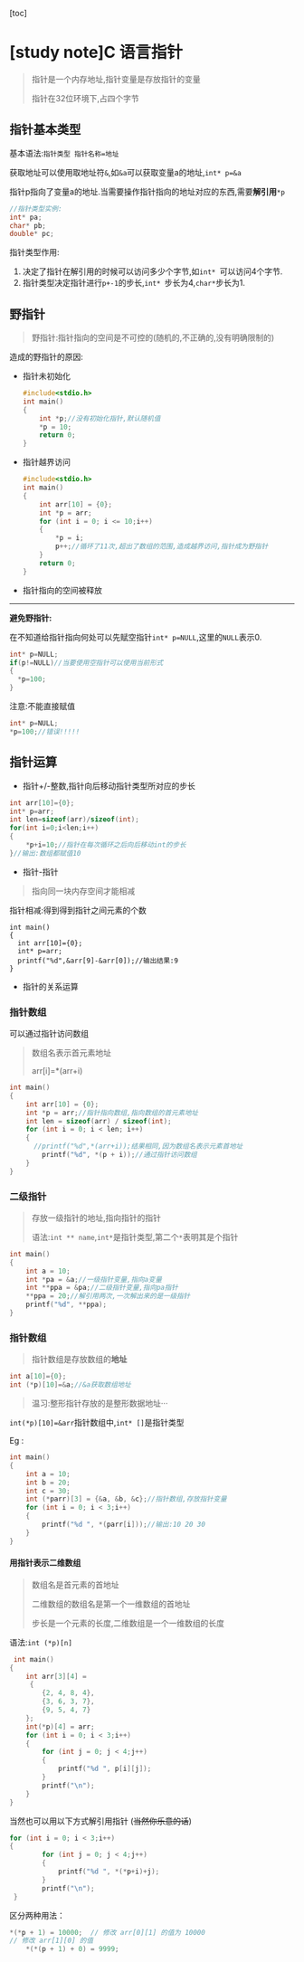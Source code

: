 [toc]

# [study note]C 语言指针

> 指针是一个内存地址,指针变量是存放指针的变量
>
> 指针在32位环境下,占四个字节

## 指针基本类型

基本语法:`指针类型 指针名称=地址`

获取地址可以使用取地址符`&`,如`&a`可以获取变量a的地址,`int* p=&a`

指针p指向了变量a的地址.当需要操作指针指向的地址对应的东西,需要**解引用**`*p`

```c
//指针类型实例:
int* pa;
char* pb;
double* pc;
```

指针类型作用:

1. 决定了指针在解引用的时候可以访问多少个字节,如`int* `可以访问4个字节.
2. 指针类型决定指针进行`p+-1`的步长,`int* `步长为4,`char*`步长为1.

## 野指针

> 野指针:指针指向的空间是不可控的(随机的,不正确的,没有明确限制的)

造成的野指针的原因:

- 指针未初始化

  ```c
  #include<stdio.h>
  int main()
  {
      int *p;//没有初始化指针,默认随机值
      *p = 10;
      return 0;
  }
  ```

- 指针越界访问

  ```c  
  #include<stdio.h>
  int main()
  {
      int arr[10] = {0};
      int *p = arr;
      for (int i = 0; i <= 10;i++)
      {
          *p = i;
          p++;//循环了11次,超出了数组的范围,造成越界访问,指针成为野指针
      }
      return 0;
  }
  ```

- 指针指向的空间被释放

---

**避免野指针:**

在不知道给指针指向何处可以先赋空指针`int* p=NULL`,这里的`NULL`表示0.

```c
int* p=NULL;
if(p!=NULL)//当要使用空指针可以使用当前形式
{
  *p=100;
}
```

注意:不能直接赋值

```c
int* p=NULL;
*p=100;//错误!!!!!
```

## 指针运算

- 指针+/-整数,指针向后移动指针类型所对应的步长

```c
int arr[10]={0};
int* p=arr;
int len=sizeof(arr)/sizeof(int);
for(int i=0;i<len;i++)
{
    *p+i=10;//指针在每次循环之后向后移动int的步长
}//输出:数组都赋值10
```

- 指针-指针

> 指向同一块内存空间才能相减        

指针相减:得到得到指针之间元素的个数

```
int main()
{
  int arr[10]={0};
  int* p=arr;
  printf("%d",&arr[9]-&arr[0]);//输出结果:9
}
```

- 指针的关系运算

### 指针数组

可以通过指针访问数组

> 数组名表示首元素地址
>
> arr[i]=*(arr+i)

```c
int main()
{
    int arr[10] = {0};
    int *p = arr;//指针指向数组,指向数组的首元素地址
    int len = sizeof(arr) / sizeof(int);
    for (int i = 0; i < len; i++)
    {
      //printf("%d",*(arr+i));结果相同,因为数组名表示元素首地址
        printf("%d", *(p + i));//通过指针访问数组
    }
}
```

### 二级指针

> 存放一级指针的地址,指向指针的指针
>
> 语法:`int ** name`,`int*`是指针类型,第二个`*`表明其是个指针

```c
int main()
{
    int a = 10;
    int *pa = &a;//一级指针变量,指向a变量
    int **ppa = &pa;//二级指针变量,指向pa指针
    **ppa = 20;//解引用两次,一次解出来的是一级指针
    printf("%d", **ppa);
}
```

### 指针数组

> 指针数组是存放数组的**地址**

```c
int a[10]={0};
int (*p)[10]=&a;//&a获取数组地址
```

>  温习:整形指针存放的是整形数据地址···

`int(*p)[10]=&arr`指针数组中,`int* []`是指针类型

Eg :

```c
int main()
{
    int a = 10;
    int b = 20;
    int c = 30;
    int (*parr)[3] = {&a, &b, &c};//指针数组,存放指针变量
    for (int i = 0; i < 3;i++)
    {
        printf("%d ", *(parr[i]));//输出:10 20 30
    }
}
```

#### 用指针表示二维数组

> 数组名是首元素的首地址
>
> 二维数组的数组名是第一个一维数组的首地址 
>
> 步长是一个元素的长度,二维数组是一个一维数组的长度

语法:`int (*p)[n]`

```c
 int main()
{
    int arr[3][4] =
     {
        {2, 4, 8, 4},
        {3, 6, 3, 7},
        {9, 5, 4, 7}
    };
    int(*p)[4] = arr;
    for (int i = 0; i < 3;i++)
    {
        for (int j = 0; j < 4;j++)
        {
            printf("%d ", p[i][j]);
        }
        printf("\n");
    }
}
```

当然也可以用以下方式解引用指针    (~~当然你乐意的话~~)

```c
for (int i = 0; i < 3;i++)
{
        for (int j = 0; j < 4;j++)
        {
            printf("%d ", *(*p+i)+j);
        }
        printf("\n");
 }
```

区分两种用法：

```c
*(*p + 1) = 10000;  // 修改 arr[0][1] 的值为 10000
// 修改 arr[1][0] 的值
    *(*(p + 1) + 0) = 9999;
```

